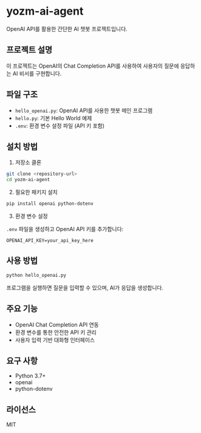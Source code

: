 # yozm-ai-agent

OpenAI API를 활용한 간단한 AI 챗봇 프로젝트입니다.

## 프로젝트 설명

이 프로젝트는 OpenAI의 Chat Completion API를 사용하여 사용자의 질문에 응답하는 AI 비서를 구현합니다.

## 파일 구조

- `hello_openai.py`: OpenAI API를 사용한 챗봇 메인 프로그램
- `hello.py`: 기본 Hello World 예제
- `.env`: 환경 변수 설정 파일 (API 키 포함)

## 설치 방법

1. 저장소 클론
```bash
git clone <repository-url>
cd yozm-ai-agent
```

2. 필요한 패키지 설치
```bash
pip install openai python-dotenv
```

3. 환경 변수 설정

`.env` 파일을 생성하고 OpenAI API 키를 추가합니다:
```
OPENAI_API_KEY=your_api_key_here
```

## 사용 방법

```bash
python hello_openai.py
```

프로그램을 실행하면 질문을 입력할 수 있으며, AI가 응답을 생성합니다.

## 주요 기능

- OpenAI Chat Completion API 연동
- 환경 변수를 통한 안전한 API 키 관리
- 사용자 입력 기반 대화형 인터페이스

## 요구 사항

- Python 3.7+
- openai
- python-dotenv

## 라이선스

MIT
